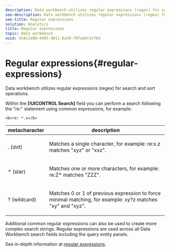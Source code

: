 ```yaml
---
description: Data workbench utilizes regular expressions (regex) for search and sort operations.
seo-description: Data workbench utilizes regular expressions (regex) for search and sort operations.
seo-title: Regular expressions
solution: Analytics
title: Regular expressions
topic: Data workbench
uuid: dc8c1e88-4d95-4011-8a38-70fae0c5cf6d
---
```


# Regular expressions{#regular-expressions}

Data workbench utilizes regular expressions (regex) for search and sort operations.

Within the **[!UICONTROL Search]** field you can perform a search following the "re:" statement using common expressions, for example:

```
<b>re: *.s</b>
```

<table id="table_BA125AB039794EE382B33003BE4E0AFB"> 
 <thead> 
  <tr> 
   <th colname="col1" class="entry"> metacharacter </th> 
   <th colname="col2" class="entry"> description </th> 
  </tr> 
 </thead>
 <tbody> 
  <tr> 
   <td colname="col1"> <p>. (dot) </p> </td> 
   <td colname="col2"> <p>Matches a single character, for example: <span class="filepath"> re:x.z </span> matches "xyz" or "xxz". </p> </td> 
  </tr> 
  <tr> 
   <td colname="col1"> <p>* (star) </p> </td> 
   <td colname="col2"> <p>Matches one or more characters, for example: <span class="filepath"> re:Z* </span> matches "ZZZ". </p> </td> 
  </tr> 
  <tr> 
   <td colname="col1"> <p>? (wildcard) </p> </td> 
   <td colname="col2"> <p>Matches 0 or 1 of previous expression to force minimal matching, for example: <span class="filepath"> xy?z </span> matches "xy" and "xyz". </p> </td> 
  </tr> 
 </tbody> 
</table>

Additional common regular expressions can also be used to create more complex search strings. Regular expressions are used across all Data Workbench search fields including the query entity panels.

See in-depth information at [regular expressions](http://marketing.adobe.com/resources/help/en_US/insight/dataset/index.html#Regular_Expressions). 
